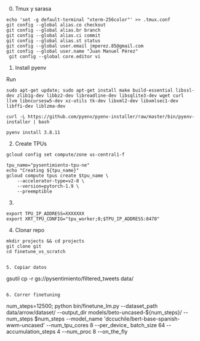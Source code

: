0. Tmux y sarasa

```
echo 'set -g default-terminal "xterm-256color"' >> .tmux.conf
git config --global alias.co checkout
git config --global alias.br branch
git config --global alias.ci commit
git config --global alias.st status
git config --global user.email jmperez.85@gmail.com
git config --global user.name "Juan Manuel Pérez"
 git config --global core.editor vi
```

1. Install pyenv

Run
```
sudo apt-get update; sudo apt-get install make build-essential libssl-dev zlib1g-dev libbz2-dev libreadline-dev libsqlite3-dev wget curl llvm libncursesw5-dev xz-utils tk-dev libxml2-dev libxmlsec1-dev libffi-dev liblzma-dev

curl -L https://github.com/pyenv/pyenv-installer/raw/master/bin/pyenv-installer | bash

pyenv install 3.8.11

```

2. Create TPUs

```
gcloud config set compute/zone us-central1-f

tpu_name="pysentimiento-tpu-ne"
echo "Creating ${tpu_name}"
gcloud compute tpus create $tpu_name \
    --accelerator-type=v2-8 \
    --version=pytorch-1.9 \
    --preemptible
```

3.

```
export TPU_IP_ADDRESS=XXXXXXX
export XRT_TPU_CONFIG="tpu_worker;0;$TPU_IP_ADDRESS:8470"
```

4. Clonar repo

```
mkdir projects && cd projects
git clone git
cd finetune_vs_scratch


5. Copiar datos

```
gsutil cp -r gs://pysentimiento/filtered_tweets data/
```

6. Correr finetuning

```
num_steps=12500; python bin/finetune_lm.py --dataset_path  data/arrow/dataset/ --output_dir models/beto-uncased-${num_steps}/ --num_steps $num_steps --model_name 'dccuchile/bert-base-spanish-wwm-uncased' --num_tpu_cores 8 --per_device_
batch_size 64 --accumulation_steps 4  --num_proc 8 --on_the_fly
```